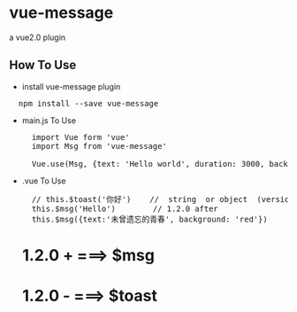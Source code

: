 # vue-message
a vue2.0 plugin

## How To Use
* install vue-message plugin
<pre>
  npm install --save vue-message
</pre>

* main.js To Use
  <pre>
    import Vue form 'vue'
    import Msg from 'vue-message'

    Vue.use(Msg, {text: 'Hello world', duration: 3000, background: 'rgba(7,17,27,0.6)'})
  </pre>
* .vue To Use
  <pre>
    // this.$toast('你好')    //  string  or object  (version  0 - 1.1.5)
    this.$msg('Hello')        // 1.2.0 after 
	this.$msg({text:'未曾遗忘的青春', background: 'red'})
  </pre>

  # 1.2.0 +   ===>  $msg
  # 1.2.0 -   ===>  $toast
